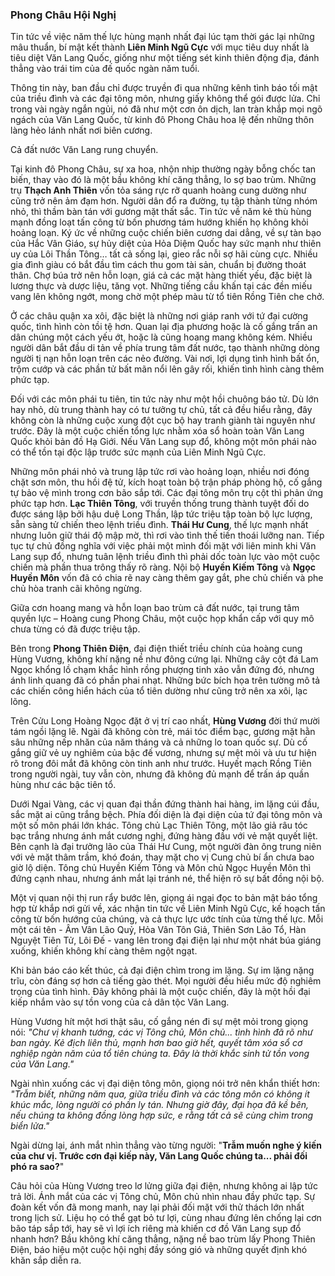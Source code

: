 ### Phong Châu Hội Nghị

Tin tức về việc năm thế lực hùng mạnh nhất đại lúc tạm thời gác lại những mâu thuẩn, bí mật kết thành **Liên Minh Ngũ Cực** với mục tiêu duy nhất là tiêu diệt Văn Lang Quốc, giống như một tiếng sét kinh thiên động địa, đánh thẳng vào trái tim của đế quốc ngàn năm tuổi.

Thông tin này, ban đầu chỉ được truyền đi qua những kênh tình báo tối mật của triều đình và các đại tông môn, nhưng giấy không thể gói được lửa. Chỉ trong vài ngày ngắn ngủi, nó đã như một cơn ôn dịch, lan tràn khắp mọi ngõ ngách của Văn Lang Quốc, từ kinh đô Phong Châu hoa lệ đến những thôn làng hẻo lánh nhất nơi biên cương.

Cả đất nước Văn Lang rung chuyển.

Tại kinh đô Phong Châu, sự xa hoa, nhộn nhịp thường ngày bỗng chốc tan biến, thay vào đó là một bầu không khí căng thẳng, lo sợ bao trùm. Những trụ **Thạch Anh Thiên** vốn tỏa sáng rực rỡ quanh hoàng cung dường như cũng trở nên ảm đạm hơn. Người dân đổ ra đường, tụ tập thành từng nhóm nhỏ, thì thầm bàn tán với gương mặt thất sắc. Tin tức về năm kẻ thù hùng mạnh đồng loạt tấn công từ bốn phương tám hướng khiến họ không khỏi hoảng loạn. Ký ức về những cuộc chiến biên cương dai dẳng, về sự tàn bạo của Hắc Vân Giáo, sự hủy diệt của Hỏa Diệm Quốc hay sức mạnh như thiên uy của Lôi Thần Tông… tất cả sống lại, gieo rắc nỗi sợ hãi cùng cực. Nhiều gia đình giàu có bắt đầu tìm cách thu gom tài sản, chuẩn bị đường thoát thân. Chợ búa trở nên hỗn loạn, giá cả các mặt hàng thiết yếu, đặc biệt là lương thực và dược liệu, tăng vọt. Những tiếng cầu khấn tại các đền miếu vang lên không ngớt, mong chờ một phép màu từ tổ tiên Rồng Tiên che chở.

Ở các châu quận xa xôi, đặc biệt là những nơi giáp ranh với tứ đại cường quốc, tình hình còn tồi tệ hơn. Quan lại địa phương hoặc là cố gắng trấn an dân chúng một cách yếu ớt, hoặc là cũng hoang mang không kém. Nhiều người dân bắt đầu di tản về phía trung tâm đất nước, tạo thành những dòng người tị nạn hỗn loạn trên các nẻo đường. Vài nơi, lợi dụng tình hình bất ổn, trộm cướp và các phần tử bất mãn nổi lên gây rối, khiến tình hình càng thêm phức tạp.

Đối với các môn phái tu tiên, tin tức này như một hồi chuông báo tử. Dù lớn hay nhỏ, dù trung thành hay có tư tưởng tự chủ, tất cả đều hiểu rằng, đây không còn là những cuộc xung đột cục bộ hay tranh giành tài nguyên như trước. Đây là một cuộc chiến tổng lực nhằm xóa sổ hoàn toàn Văn Lang Quốc khỏi bản đồ Hạ Giới. Nếu Văn Lang sụp đổ, không một môn phái nào có thể tồn tại độc lập trước sức mạnh của Liên Minh Ngũ Cực.

Những môn phái nhỏ và trung lập tức rơi vào hoảng loạn, nhiều nơi đóng chặt sơn môn, thu hồi đệ tử, kích hoạt toàn bộ trận pháp phòng hộ, cố gắng tự bảo vệ mình trong cơn bão sắp tới. Các đại tông môn trụ cột thì phản ứng phức tạp hơn. **Lạc Thiên Tông**, với truyền thống trung thành tuyệt đối do được sáng lập bởi hậu duệ Long Thần, lập tức triệu tập toàn bộ lực lượng, sẵn sàng tử chiến theo lệnh triều đình. **Thái Hư Cung**, thế lực mạnh nhất nhưng luôn giữ thái độ mập mờ, thì rơi vào tình thế tiến thoái lưỡng nan. Tiếp tục tự chủ đồng nghĩa với việc phải một mình đối mặt với liên minh khi Văn Lang sụp đổ, nhưng tuân lệnh triều đình thì phải dốc toàn lực vào một cuộc chiến mà phần thua trông thấy rõ ràng. Nội bộ **Huyền Kiếm Tông** và **Ngọc Huyền Môn** vốn đã có chia rẽ nay càng thêm gay gắt, phe chủ chiến và phe chủ hòa tranh cãi không ngừng.

Giữa cơn hoang mang và hỗn loạn bao trùm cả đất nước, tại trung tâm quyền lực – Hoàng cung Phong Châu, một cuộc họp khẩn cấp với quy mô chưa từng có đã được triệu tập.

Bên trong **Phong Thiên Điện**, đại điện thiết triều chính của hoàng cung Hùng Vương, không khí nặng nề như đông cứng lại. Những cây cột đá Lam Ngọc khổng lồ chạm khắc hình rồng phượng tinh xảo vẫn đứng đó, nhưng ánh linh quang đã có phần phai nhạt. Những bức bích họa trên tường mô tả các chiến công hiển hách của tổ tiên dường như cũng trở nên xa xôi, lạc lõng.

Trên Cửu Long Hoàng Ngọc đặt ở vị trí cao nhất, **Hùng Vương** đời thứ mười tám ngồi lặng lẽ. Ngài đã không còn trẻ, mái tóc điểm bạc, gương mặt hằn sâu những nếp nhăn của năm tháng và cả những lo toan quốc sự. Dù cố gắng giữ vẻ uy nghiêm của bậc đế vương, nhưng sự mệt mỏi và ưu tư hiện rõ trong đôi mắt đã không còn tinh anh như trước. Huyết mạch Rồng Tiên trong người ngài, tuy vẫn còn, nhưng đã không đủ mạnh để trấn áp quần hùng như các bậc tiên tổ.

Dưới Ngai Vàng, các vị quan đại thần đứng thành hai hàng, im lặng cúi đầu, sắc mặt ai cũng trắng bệch. Phía đối diện là đại diện của tứ đại tông môn và một số môn phái lớn khác. Tông chủ Lạc Thiên Tông, một lão giả râu tóc bạc trắng nhưng ánh mắt cương nghị, đứng hàng đầu với vẻ mặt quyết liệt. Bên cạnh là đại trưởng lão của Thái Hư Cung, một người đàn ông trung niên với vẻ mặt thâm trầm, khó đoán, thay mặt cho vị Cung chủ bí ẩn chưa bao giờ lộ diện. Tông chủ Huyền Kiếm Tông và Môn chủ Ngọc Huyền Môn thì đứng cạnh nhau, nhưng ánh mắt lại tránh né, thể hiện rõ sự bất đồng nội bộ.

Một vị quan nội thị run rẩy bước lên, giọng ái ngại đọc to bản mật báo tổng hợp từ khắp nơi gửi về, xác nhận tin tức về Liên Minh Ngũ Cực, kế hoạch tấn công từ bốn hướng của chúng, và cả thực lực ước tính của từng thế lực. Mỗi một cái tên - Âm Vân Lão Quỷ, Hỏa Vân Tôn Giả, Thiên Sơn Lão Tổ, Hàn Nguyệt Tiên Tử, Lôi Đế - vang lên trong đại điện lại như một nhát búa giáng xuống, khiến không khí càng thêm ngột ngạt.

Khi bản báo cáo kết thúc, cả đại điện chìm trong im lặng. Sự im lặng nặng trĩu, còn đáng sợ hơn cả tiếng gào thét. Mọi người đều hiểu mức độ nghiêm trọng của tình hình. Đây không phải là một cuộc chiến, đây là một hồi đại kiếp nhắm vào sự tồn vong của cả dân tộc Văn Lang.

Hùng Vương hít một hơi thật sâu, cố gắng nén đi sự mệt mỏi trong giọng nói: _"Chư vị khanh tướng, các vị Tông chủ, Môn chủ... tình hình đã rõ như ban ngày. Kẻ địch liên thủ, mạnh hơn bao giờ hết, quyết tâm xóa sổ cơ nghiệp ngàn năm của tổ tiên chúng ta. Đây là thời khắc sinh tử tồn vong của Văn Lang."_

Ngài nhìn xuống các vị đại diện tông môn, giọng nói trở nên khẩn thiết hơn: _"Trẫm biết, những năm qua, giữa triều đình và các tông môn có không ít khúc mắc, lòng người có phần ly tán. Nhưng giờ đây, đại họa đã kề bên, nếu chúng ta không đồng lòng hợp sức, e rằng tất cả sẽ cùng chìm trong biển lửa."_

Ngài dừng lại, ánh mắt nhìn thẳng vào từng người: "**Trẫm muốn nghe ý kiến của chư vị. Trước cơn đại kiếp này, Văn Lang Quốc chúng ta... phải đối phó ra sao?**"

Câu hỏi của Hùng Vương treo lơ lửng giữa đại điện, nhưng không ai lập tức trả lời. Ánh mắt của các vị Tông chủ, Môn chủ nhìn nhau đầy phức tạp. Sự đoàn kết vốn đã mong manh, nay lại phải đối mặt với thử thách lớn nhất trong lịch sử. Liệu họ có thể gạt bỏ tư lợi, cùng nhau đứng lên chống lại cơn bão táp sắp tới, hay sẽ vì lợi ích riêng mà khiến cơ đồ Văn Lang sụp đổ nhanh hơn? Bầu không khí căng thẳng, nặng nề bao trùm lấy Phong Thiên Điện, báo hiệu một cuộc hội nghị đầy sóng gió và những quyết định khó khăn sắp diễn ra.
